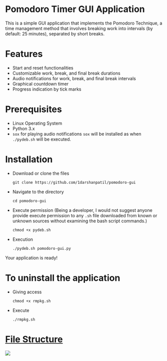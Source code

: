 # Pomodoro Timer GUI Application

This is a simple GUI application that implements the Pomodoro Technique, a time management method that involves breaking work into intervals (by default: 25 minutes), separated by short breaks.

# Features
* Start and reset functionalities
* Customizable work, break, and final break durations
* Audio notifications for work, break, and final break intervals
* Graphical countdown timer
* Progress indication by tick marks


# Prerequisites
* Linux Operating System
* Python 3.x
* `sox` for playing audio notifications
  `sox` will be installed as when `./pydeb.sh` will be executed.


# Installation
* Download or clone the files
    
      git clone https://github.com/1darshanpatil/pomodoro-gui

* Navigate to the directory
      
      cd pomodoro-gui

* Execute permission (Being a developer, I would not suggest anyone provide execute permission to any `.sh` file downloaded from known or unknown sources without examining the bash script commands.)


      chmod +x pydeb.sh

* Execution

      ./pydeb.sh pomodoro-gui.py

Your application is ready!


# To uninstall the application 

* Giving access

      chmod +x rmpkg.sh

* Execute

      ./rmpkg.sh

# [File Structure](https://github.com/1darshanpatil/pomodoro-gui/assets/72539638/db638e63-ca1b-4b88-9181-b88552bd7b96)


![](https://github.com/1darshanpatil/pomodoro-gui/assets/72539638/db638e63-ca1b-4b88-9181-b88552bd7b96)
